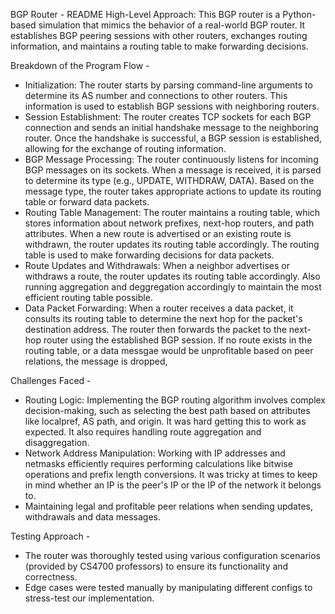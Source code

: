 BGP Router - README
High-Level Approach:
This BGP router is a Python-based simulation that mimics the behavior of a real-world BGP router. It establishes BGP peering sessions with other routers, exchanges routing information, and maintains a routing table to make forwarding decisions.

Breakdown of the Program Flow -
- Initialization: The router starts by parsing command-line arguments to determine its AS number and connections to other routers. This information is used to establish BGP sessions with neighboring routers.
- Session Establishment: The router creates TCP sockets for each BGP connection and sends an initial handshake message to the neighboring router. Once the handshake is successful, a BGP session is established, allowing for the exchange of routing information.
- BGP Message Processing: The router continuously listens for incoming BGP messages on its sockets. When a message is received, it is parsed to determine its type (e.g., UPDATE, WITHDRAW, DATA). Based on the message type, the router takes appropriate actions to update its routing table or forward data packets.
- Routing Table Management: The router maintains a routing table, which stores information about network prefixes, next-hop routers, and path attributes. When a new route is advertised or an existing route is withdrawn, the router updates its routing table accordingly. The routing table is used to make forwarding decisions for data packets.
- Route Updates and Withdrawals: When a neighbor advertises or withdraws a route, the router updates its routing table accordingly. Also running aggregation and deggregation accordingly to maintain the most efficient routing table possible.
- Data Packet Forwarding: When a router receives a data packet, it consults its routing table to determine the next hop for the packet's destination address. The router then forwards the packet to the next-hop router using the established BGP session. If no route exists in the routing table, or a data messgae would be unprofitable based on peer relations, the message is dropped,

Challenges Faced -
- Routing Logic: Implementing the BGP routing algorithm involves complex decision-making, such as selecting the best path based on attributes like localpref, AS path, and origin. It was hard getting this to work as expected. It also requires handling route aggregation and disaggregation.
- Network Address Manipulation: Working with IP addresses and netmasks efficiently requires performing calculations like bitwise operations and prefix length conversions. It was tricky at times to keep in mind whether an IP is the peer's IP or the IP of the network it belongs to.
- Maintaining legal and profitable peer relations when sending updates, withdrawals and data messages.

Testing Approach -
- The router was thoroughly tested using various configuration scenarios (provided by CS4700 professors) to ensure its functionality and correctness.
- Edge cases were tested manually by manipulating different configs to stress-test our implementation.